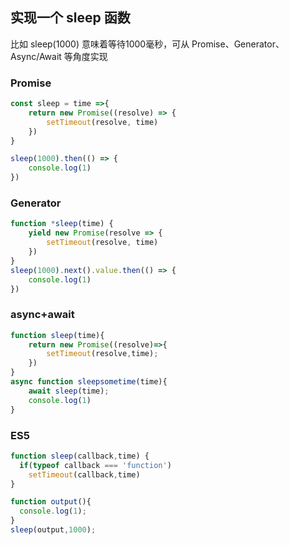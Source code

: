 ## 实现一个 sleep 函数
比如 sleep(1000) 意味着等待1000毫秒，可从 Promise、Generator、Async/Await 等角度实现

### Promise
```js
const sleep = time =>{
    return new Promise((resolve) => {
        setTimeout(resolve, time)
    })
}

sleep(1000).then(() => {
    console.log(1)
})
```

### Generator
```js
function *sleep(time) {
    yield new Promise(resolve => {
        setTimeout(resolve, time)
    })
}
sleep(1000).next().value.then(() => {
    console.log(1)
})
```

### async+await
```js
function sleep(time){
    return new Promise((resolve)=>{
        setTimeout(resolve,time);
    })
}
async function sleepsometime(time){
    await sleep(time);
    console.log(1)
}
```

### ES5
```js
function sleep(callback,time) {
  if(typeof callback === 'function')
    setTimeout(callback,time)
}

function output(){
  console.log(1);
}
sleep(output,1000);
```